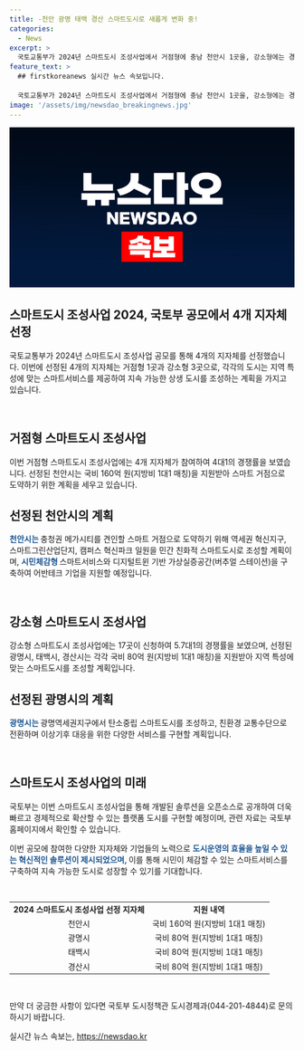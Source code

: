 ```yaml
---
title: -천안 광명 태백 경산 스마트도시로 새롭게 변화 중!
categories:
  - News
excerpt: >
  국토교통부가 2024년 스마트도시 조성사업에서 거점형에 충남 천안시 1곳을, 강소형에는 경기 광명시, 강원 태백시, 경북 경산시 등 3곳을 선정했다. 이 사업은 지자체와 민간기업이 협력하여 지역 특성에 맞는 혁신적인 스마트서비스를 개발하는 것이 목적이다. 선정된 지자체에는 각각 3년 동안 국비와 지방비 1대1 매칭으로 지원이 예정되어 있으며, 스마트도시는 인공지능, 음성기반 노면분석, 탄소중립 자율주행 셔틀 등 혁신적인 기술을 활용할 예정이다. 또한, 국토부는 이번 사업을 통해 오픈소스로 공개된 솔루션을 활용하여 스마트서비스를 빠르고 경제적으로 확산할 수 있는 플랫폼 도시를 구현할 계획이며, 이에 대한 자세한 내용은 스마트시티 종합포털 누리집에서 확인 가능하다.
feature_text: >
  ## firstkoreanews 실시간 뉴스 속보입니다.

  국토교통부가 2024년 스마트도시 조성사업에서 거점형에 충남 천안시 1곳을, 강소형에는 경기 광명시, 강원 태백시, 경북 경산시 등 3곳을 선정했다. 이 사업은 지자체와 민간기업이 협력하여 지역 특성에 맞는 혁신적인 스마트서비스를 개발하는 것이 목적이다. 선정된 지자체에는 각각 3년 동안 국비와 지방비 1대1 매칭으로 지원이 예정되어 있으며, 스마트도시는 인공지능, 음성기반 노면분석, 탄소중립 자율주행 셔틀 등 혁신적인 기술을 활용할 예정이다. 또한, 국토부는 이번 사업을 통해 오픈소스로 공개된 솔루션을 활용하여 스마트서비스를 빠르고 경제적으로 확산할 수 있는 플랫폼 도시를 구현할 계획이며, 이에 대한 자세한 내용은 스마트시티 종합포털 누리집에서 확인 가능하다.
image: '/assets/img/newsdao_breakingnews.jpg'
---
```


<p><img src="/assets/img/newsdao_breakingnews.jpg" alt="firstkoreanews 속보" /></p>

<h2 data-ke-size="size26">스마트도시 조성사업 2024, 국토부 공모에서 4개 지자체 선정</h2>

<p>국토교통부가 2024년 스마트도시 조성사업 공모를 통해 4개의 지자체를 선정했습니다. 이번에 선정된 4개의 지자체는 거점형 1곳과 강소형 3곳으로, 각각의 도시는 지역 특성에 맞는 스마트서비스를 제공하여 지속 가능한 상생 도시를 조성하는 계획을 가지고 있습니다.</p>

<p data-ke-size="size16">&nbsp;</p>

<h2 data-ke-size="size24">거점형 스마트도시 조성사업</h2>

<p>이번 거점형 스마트도시 조성사업에는 4개 지자체가 참여하여 4대1의 경쟁률을 보였습니다. 선정된 천안시는 국비 160억 원(지방비 1대1 매칭)을 지원받아 스마트 거점으로 도약하기 위한 계획을 세우고 있습니다.</p>

<h2 data-ke-size="size24">선정된 천안시의 계획</h2>

<p><b><span style="color: #1a5490;">천안시는 </span></b>충청권 메가시티를 견인할 스마트 거점으로 도약하기 위해 역세권 혁신지구, 스마트그린산업단지, 캠퍼스 혁신파크 일원을 민간 친화적 스마트도시로 조성할 계획이며, <b><span style="color: #1a5490;">시민체감형 </span></b>스마트서비스와 디지털트윈 기반 가상실증공간(버추얼 스테이션)을 구축하여 어반테크 기업을 지원할 예정입니다.</p>

<p data-ke-size="size16">&nbsp;</p>

<h2 data-ke-size="size24">강소형 스마트도시 조성사업</h2>

<p>강소형 스마트도시 조성사업에는 17곳이 신청하여 5.7대1의 경쟁률을 보였으며, 선정된 광명시, 태백시, 경산시는 각각 국비 80억 원(지방비 1대1 매칭)을 지원받아 지역 특성에 맞는 스마트도시를 조성할 계획입니다.</p>

<h2 data-ke-size="size24">선정된 광명시의 계획</h2>

<p><b><span style="color: #1a5490;">광명시는 </span></b>광명역세권지구에서 탄소중립 스마트도시를 조성하고, 친환경 교통수단으로 전환하며 이상기후 대응을 위한 다양한 서비스를 구현할 계획입니다.</p>

<p data-ke-size="size16">&nbsp;</p>

<h2 data-ke-size="size24">스마트도시 조성사업의 미래</h2>

<p>국토부는 이번 스마트도시 조성사업을 통해 개발된 솔루션을 오픈소스로 공개하여 더욱 빠르고 경제적으로 확산할 수 있는 플랫폼 도시를 구현할 예정이며, 관련 자료는 국토부 홈페이지에서 확인할 수 있습니다.</p>

<p>이번 공모에 참여한 다양한 지자체와 기업들의 노력으로 <b><span style="color: #1a5490;">도시운영의 효율을 높일 수 있는 혁신적인 솔루션이 제시되었으며, </span></b>이를 통해 시민이 체감할 수 있는 스마트서비스를 구축하여 지속 가능한 도시로 성장할 수 있기를 기대합니다.</p>

<p data-ke-size="size16">&nbsp;</p>

<table>
    <tr>
        <td style="text-align: center; height: 17px;"><b>2024 스마트도시 조성사업 선정 지자체</b></td>
        <td style="text-align: center; height: 17px;"><b>지원 내역</b></td>
    </tr>
    <tr>
        <td style="text-align: center; height: 17px;">천안시</td>
        <td style="text-align: center; height: 17px;">국비 160억 원(지방비 1대1 매칭)</td>
    </tr>
    <tr>
        <td style="text-align: center; height: 17px;">광명시</td>
        <td style="text-align: center; height: 17px;">국비 80억 원(지방비 1대1 매칭)</td>
    </tr>
    <tr>
        <td style="text-align: center; height: 17px;">태백시</td>
        <td style="text-align: center; height: 17px;">국비 80억 원(지방비 1대1 매칭)</td>
    </tr>
    <tr>
        <td style="text-align: center; height: 17px;">경산시</td>
        <td style="text-align: center; height: 17px;">국비 80억 원(지방비 1대1 매칭)</td>
    </tr>
</table>

<p data-ke-size="size16">&nbsp;</p>

<p>만약 더 궁금한 사항이 있다면 국토부 도시정책관 도시경제과(044-201-4844)로 문의하시기 바랍니다.</p>
실시간 뉴스 속보는, <a href="https://newsdao.kr" rel="dofollow">https://newsdao.kr</a>


